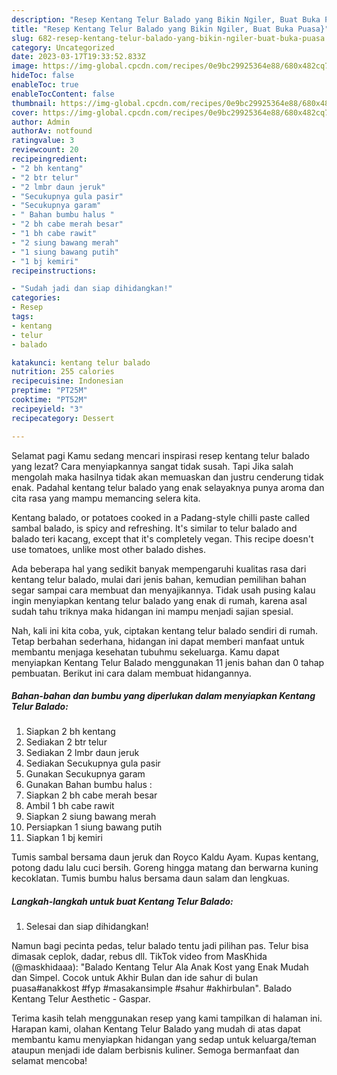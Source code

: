 ```yaml
---
description: "Resep Kentang Telur Balado yang Bikin Ngiler, Buat Buka Puasa}"
title: "Resep Kentang Telur Balado yang Bikin Ngiler, Buat Buka Puasa}"
slug: 682-resep-kentang-telur-balado-yang-bikin-ngiler-buat-buka-puasa
category: Uncategorized
date: 2023-03-17T19:33:52.833Z
image: https://img-global.cpcdn.com/recipes/0e9bc29925364e88/680x482cq70/kentang-telur-balado-foto-resep-utama.jpg
hideToc: false
enableToc: true
enableTocContent: false
thumbnail: https://img-global.cpcdn.com/recipes/0e9bc29925364e88/680x482cq70/kentang-telur-balado-foto-resep-utama.jpg
cover: https://img-global.cpcdn.com/recipes/0e9bc29925364e88/680x482cq70/kentang-telur-balado-foto-resep-utama.jpg
author: Admin
authorAv: notfound
ratingvalue: 3
reviewcount: 20
recipeingredient:
- "2 bh kentang"
- "2 btr telur"
- "2 lmbr daun jeruk"
- "Secukupnya gula pasir"
- "Secukupnya garam"
- " Bahan bumbu halus "
- "2 bh cabe merah besar"
- "1 bh cabe rawit"
- "2 siung bawang merah"
- "1 siung bawang putih"
- "1 bj kemiri"
recipeinstructions:

- "Sudah jadi dan siap dihidangkan!"
categories:
- Resep
tags:
- kentang
- telur
- balado

katakunci: kentang telur balado 
nutrition: 255 calories
recipecuisine: Indonesian
preptime: "PT25M"
cooktime: "PT52M"
recipeyield: "3"
recipecategory: Dessert

---
```



Selamat pagi Kamu sedang mencari inspirasi resep kentang telur balado yang lezat? Cara menyiapkannya sangat tidak susah. Tapi Jika salah mengolah maka hasilnya tidak akan memuaskan dan justru cenderung tidak enak. Padahal kentang telur balado yang enak selayaknya punya aroma dan cita rasa yang mampu memancing selera kita.


Kentang balado, or potatoes cooked in a Padang-style chilli paste called sambal balado, is spicy and refreshing. It&#39;s similar to telur balado and balado teri kacang, except that it&#39;s completely vegan. This recipe doesn&#39;t use tomatoes, unlike most other balado dishes.

Ada beberapa hal yang sedikit banyak mempengaruhi kualitas rasa dari kentang telur balado, mulai dari jenis bahan, kemudian pemilihan bahan segar sampai cara membuat dan menyajikannya. Tidak usah pusing kalau ingin menyiapkan kentang telur balado yang enak di rumah, karena asal sudah tahu triknya maka hidangan ini mampu menjadi sajian spesial.


Nah, kali ini kita coba, yuk, ciptakan kentang telur balado sendiri di rumah. Tetap berbahan sederhana, hidangan ini dapat memberi manfaat untuk membantu menjaga kesehatan tubuhmu sekeluarga. Kamu dapat menyiapkan Kentang Telur Balado menggunakan 11 jenis bahan dan 0 tahap pembuatan. Berikut ini cara dalam membuat hidangannya.

<!--inarticleads1-->

##### Bahan-bahan dan bumbu yang diperlukan dalam menyiapkan Kentang Telur Balado:

1. Siapkan 2 bh kentang
1. Sediakan 2 btr telur
1. Sediakan 2 lmbr daun jeruk
1. Sediakan Secukupnya gula pasir
1. Gunakan Secukupnya garam
1. Gunakan  Bahan bumbu halus :
1. Siapkan 2 bh cabe merah besar
1. Ambil 1 bh cabe rawit
1. Siapkan 2 siung bawang merah
1. Persiapkan 1 siung bawang putih
1. Siapkan 1 bj kemiri


Tumis sambal bersama daun jeruk dan Royco Kaldu Ayam. Kupas kentang, potong dadu lalu cuci bersih. Goreng hingga matang dan berwarna kuning kecoklatan. Tumis bumbu halus bersama daun salam dan lengkuas. 

<!--inarticleads2-->

##### Langkah-langkah untuk buat Kentang Telur Balado:


1. Selesai dan siap dihidangkan!

Namun bagi pecinta pedas, telur balado tentu jadi pilihan pas. Telur bisa dimasak ceplok, dadar, rebus dll. TikTok video from MasKhida (@maskhidaaa): &#34;Balado Kentang Telur Ala Anak Kost yang Enak Mudah dan Simpel. Cocok untuk Akhir Bulan dan ide sahur di bulan puasa#anakkost #fyp #masakansimple #sahur #akhirbulan&#34;. Balado Kentang Telur Aesthetic - Gaspar. 

Terima kasih telah menggunakan resep yang kami tampilkan di halaman ini. Harapan kami, olahan Kentang Telur Balado yang mudah di atas dapat membantu kamu menyiapkan hidangan yang sedap untuk keluarga/teman ataupun menjadi ide dalam berbisnis kuliner. Semoga bermanfaat dan selamat mencoba!
